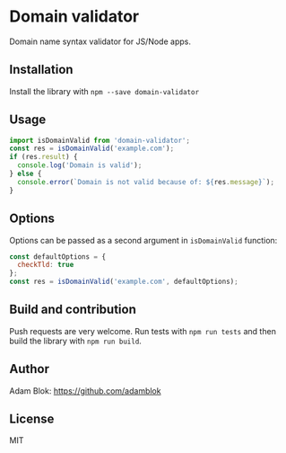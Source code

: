 # Domain validator
Domain name syntax validator for JS/Node apps.

## Installation

Install the library with `npm --save domain-validator`

## Usage

```javascript
import isDomainValid from 'domain-validator';
const res = isDomainValid('example.com');
if (res.result) {
  console.log('Domain is valid');
} else {
  console.error(`Domain is not valid because of: ${res.message}`);
}
```

## Options

Options can be passed as a second argument in `isDomainValid` function:

```javascript
const defaultOptions = {
  checkTld: true
};
const res = isDomainValid('example.com', defaultOptions);
```

## Build and contribution

Push requests are very welcome. Run tests with `npm run tests` and then build the library with `npm run build`.

## Author

Adam Blok: https://github.com/adamblok

## License

MIT
